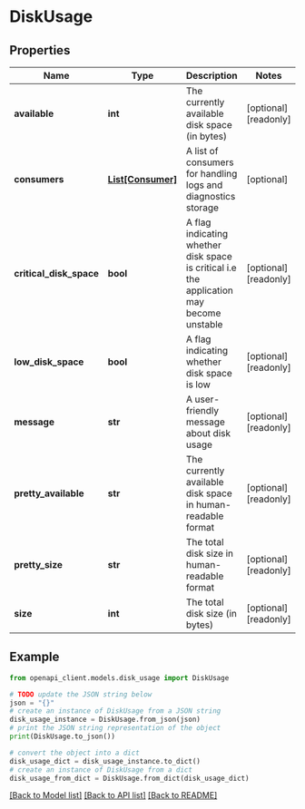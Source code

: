 # DiskUsage


## Properties

Name | Type | Description | Notes
------------ | ------------- | ------------- | -------------
**available** | **int** | The currently available disk space (in bytes) | [optional] [readonly] 
**consumers** | [**List[Consumer]**](Consumer.md) | A list of consumers for handling logs and diagnostics storage | [optional] 
**critical_disk_space** | **bool** | A flag indicating whether disk space is critical i.e the application may become unstable | [optional] [readonly] 
**low_disk_space** | **bool** | A flag indicating whether disk space is low | [optional] [readonly] 
**message** | **str** | A user-friendly message about disk usage | [optional] [readonly] 
**pretty_available** | **str** | The currently available disk space in human-readable format | [optional] [readonly] 
**pretty_size** | **str** | The total disk size in human-readable format | [optional] [readonly] 
**size** | **int** | The total disk size (in bytes) | [optional] [readonly] 

## Example

```python
from openapi_client.models.disk_usage import DiskUsage

# TODO update the JSON string below
json = "{}"
# create an instance of DiskUsage from a JSON string
disk_usage_instance = DiskUsage.from_json(json)
# print the JSON string representation of the object
print(DiskUsage.to_json())

# convert the object into a dict
disk_usage_dict = disk_usage_instance.to_dict()
# create an instance of DiskUsage from a dict
disk_usage_from_dict = DiskUsage.from_dict(disk_usage_dict)
```
[[Back to Model list]](../README.md#documentation-for-models) [[Back to API list]](../README.md#documentation-for-api-endpoints) [[Back to README]](../README.md)


